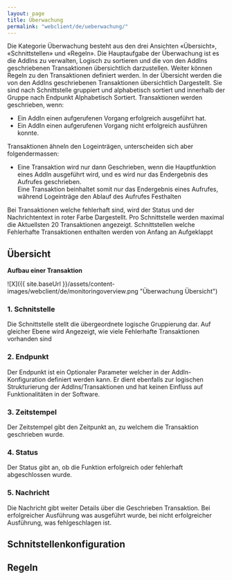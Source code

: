 ```yaml
---
layout: page
title: Überwachung
permalink: "webclient/de/ueberwachung/"
---
```


Die Kategorie Überwachung besteht aus den drei Ansichten «Übersicht», «Schnittstellen» und «Regeln». Die Hauptaufgabe der Überwachung ist es die AddIns zu verwalten, Logisch zu sortieren und die von den AddIns geschriebenen Transaktionen übersichtlich darzustellen. Weiter können Regeln zu den Transaktionen definiert werden.
In der Übersicht werden die von den AddIns geschriebenen Transaktionen übersichtlich Dargestellt. Sie sind nach Schnittstelle gruppiert und alphabetisch sortiert und innerhalb der Gruppe nach Endpunkt Alphabetisch Sortiert.
Transaktionen werden geschrieben, wenn:  

  * Ein AddIn einen aufgerufenen Vorgang erfolgreich ausgeführt hat.  
  * Ein AddIn einen aufgerufenen Vorgang nicht erfolgreich ausführen konnte.  

Transaktionen ähneln den Logeinträgen, unterscheiden sich aber folgendermassen:  

  * Eine Transaktion wird nur dann Geschrieben, wenn die Hauptfunktion eines AddIn ausgeführt wird, und es wird nur das Endergebnis des Aufrufes geschrieben.  
Eine Transaktion beinhaltet somit nur das Endergebnis eines Aufrufes, während Logeinträge den Ablauf des Aufrufes Festhalten

Bei Transaktionen welche fehlerhaft sind, wird der Status und der Nachrichtentext in roter Farbe Dargestellt.
Pro Schnittstelle werden maximal die Aktuellsten 20 Transaktionen angezeigt.
Schnittstellen welche Fehlerhafte Transaktionen enthalten werden von Anfang an Aufgeklappt

## __Übersicht__

__Aufbau einer Transaktion__

![X]({{ site.baseUrl }}/assets/content-images/webclient/de/monitoringoverview.png "Überwachung Übersicht")  

### 1. Schnitstelle  
  Die Schnittstelle stellt die übergeordnete logische Gruppierung dar. Auf gleicher Ebene wird Angezeigt, wie viele Fehlerhafte Transaktionen vorhanden sind

  ### 2. Endpunkt
  Der Endpunkt ist ein Optionaler Parameter welcher in der AddIn-Konfiguration definiert werden kann. Er dient ebenfalls zur logischen Strukturierung der AddIns/Transaktionen und hat keinen Einfluss auf Funktionalitäten in der Software.
  
### 3. Zeitstempel
  Der Zeitstempel gibt den Zeitpunkt an, zu welchem die Transaktion geschrieben wurde.
  
### 4. Status
  Der Status gibt an, ob die Funktion erfolgreich oder fehlerhaft abgeschlossen wurde.
  
### 5. Nachricht
  Die Nachricht gibt weiter Details über die Geschrieben Transaktion. Bei erfolgreicher Ausführung was ausgeführt wurde, bei nicht erfolgreicher Ausführung, was fehlgeschlagen ist.
  
## __Schnitstellenkonfiguration__

## __Regeln__